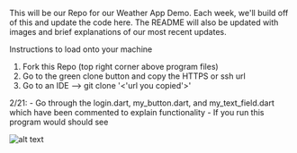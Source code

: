 This will be our Repo for our Weather App Demo. Each week, we'll build off of this and update the code here. The README will also be updated with images and brief explanations of our most recent updates.

Instructions to load onto your machine
1) Fork this Repo (top right corner above program files)
2) Go to the green clone button and copy the HTTPS or ssh url
3) Go to an IDE --> git clone '<'url you copied'>'

2/21: 
    - Go through the login.dart, my_button.dart, and my_text_field.dart which have been commented to explain functionality
    - If you run this program would should see

![alt text](http://url/to/img.png)
